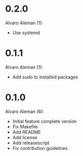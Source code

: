 # 0.2.0

Alvaro Aleman (1):

* Use systemd

# 0.1.1

Alvaro Aleman (1):

* Add sudo to installed packages

# 0.1.0

Alvaro Aleman (6):

* Initial feature complete version
* Fix Makefile
* Add README
* Add license
* Add releasescript
* Fix contribution guidelines

